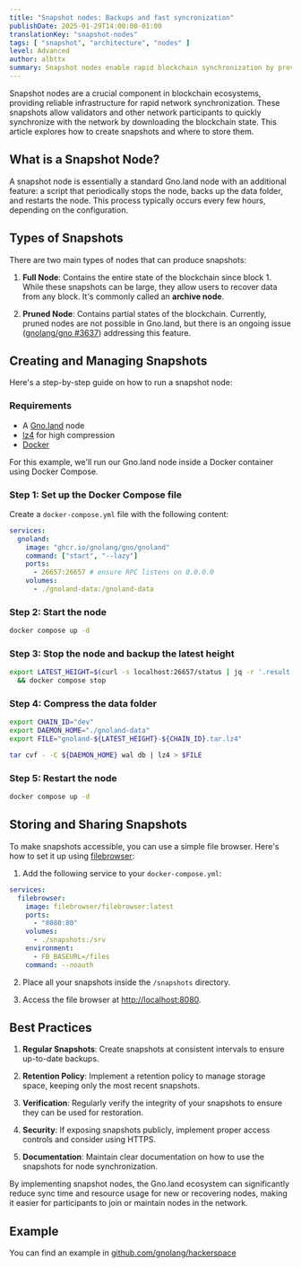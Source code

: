 ```yaml
---
title: "Snapshot nodes: Backups and fast syncronization"
publishDate: 2025-01-29T14:00:00-01:00
translationKey: "snapshot-nodes"
tags: [ "snapshot", "architecture", "nodes" ]
level: Advanced
author: albttx
summary: Snapshot nodes enable rapid blockchain synchronization by providing a block state, allowing new or recovering nodes to quickly start with the latest version of the network. This approach significantly reduces sync time and resource usage, making it easier for participants to join or maintain nodes in the Gno.land ecosystem.
---
```


Snapshot nodes are a crucial component in blockchain ecosystems, providing reliable infrastructure for rapid network synchronization. These snapshots allow validators and other network participants to quickly synchronize with the network by downloading the blockchain state. This article explores how to create snapshots and where to store them.

## What is a Snapshot Node?

A snapshot node is essentially a standard Gno.land node with an additional feature: a script that periodically stops the node, backs up the data folder, and restarts the node. This process typically occurs every few hours, depending on the configuration.

## Types of Snapshots

There are two main types of nodes that can produce snapshots:

1. **Full Node**: Contains the entire state of the blockchain since block 1. While these snapshots can be large, they allow users to recover data from any block. It's commonly called an **archive node**.

2. **Pruned Node**: Contains partial states of the blockchain. Currently, pruned nodes are not possible in Gno.land, but there is an ongoing issue ([gnolang/gno #3637](https://github.com/gnolang/gno/issues/3637)) addressing this feature.

## Creating and Managing Snapshots

Here's a step-by-step guide on how to run a snapshot node:

### Requirements

- A [Gno.land](https://github.com/gnolang/gno) node
- [lz4](https://github.com/lz4/lz4) for high compression
- [Docker](https://docker.com)

For this example, we'll run our Gno.land node inside a Docker container using Docker Compose.

### Step 1: Set up the Docker Compose file

Create a `docker-compose.yml` file with the following content:

```yaml
services:
  gnoland:
    image: "ghcr.io/gnolang/gno/gnoland"
    command: ["start", "--lazy"]
    ports:
      - 26657:26657 # ensure RPC listens on 0.0.0.0
    volumes:
      - ./gnoland-data:/gnoland-data
```

### Step 2: Start the node

```bash
docker compose up -d
```

### Step 3: Stop the node and backup the latest height

```bash
export LATEST_HEIGHT=$(curl -s localhost:26657/status | jq -r '.result.sync_info.latest_block_height') \
  && docker compose stop
```

### Step 4: Compress the data folder

```bash
export CHAIN_ID="dev"
export DAEMON_HOME="./gnoland-data"
export FILE="gnoland-${LATEST_HEIGHT}-${CHAIN_ID}.tar.lz4"

tar cvf - -C ${DAEMON_HOME} wal db | lz4 > $FILE
```

### Step 5: Restart the node

```bash
docker compose up -d
```

## Storing and Sharing Snapshots

To make snapshots accessible, you can use a simple file browser. Here's how to set it up using [filebrowser](https://github.com/filebrowser/filebrowser):

1. Add the following service to your `docker-compose.yml`:

```yaml
services:
  filebrowser:
    image: filebrowser/filebrowser:latest
    ports:
      - "8080:80"
    volumes:
      - ./snapshots:/srv
    environment:
      - FB_BASEURL=/files
    command: --noauth
```

2. Place all your snapshots inside the `/snapshots` directory.

3. Access the file browser at [http://localhost:8080](http://localhost:8080).

## Best Practices

1. **Regular Snapshots**: Create snapshots at consistent intervals to ensure up-to-date backups.

2. **Retention Policy**: Implement a retention policy to manage storage space, keeping only the most recent snapshots.

3. **Verification**: Regularly verify the integrity of your snapshots to ensure they can be used for restoration.

4. **Security**: If exposing snapshots publicly, implement proper access controls and consider using HTTPS.

5. **Documentation**: Maintain clear documentation on how to use the snapshots for node synchronization.

By implementing snapshot nodes, the Gno.land ecosystem can significantly reduce sync time and resource usage for new or recovering nodes, making it easier for participants to join or maintain nodes in the network.

## Example

You can find an example in [github.com/gnolang/hackerspace](https://github.com/gnolang/hackerspace/tree/main/snapshots-node)
